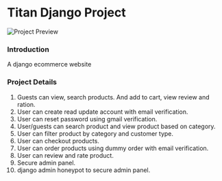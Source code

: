# Titan Django Project

![Project Preview](demo/video-demo.gif)

### Introduction
A django ecommerce website

### Project Details
1. Guests can view, search products. And add to cart, view review and ration.
2. User can create read update account with email verification.
3. User can reset password using gmail verification.
4. User/guests can search product and view product based on category.
5. User can filter product by category and customer type.
6. User can checkout products.
7. User can order products using dummy order with email verification.
8. User can review and rate product.
9. Secure admin panel.
10. django admin honeypot to secure admin panel.
